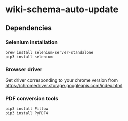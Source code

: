 # wiki-schema-auto-update


## Dependencies

### Selenium installation
```SH
brew install selenium-server-standalone
pip3 install selenium
```

### Browser driver
Get driver corresponding to your chrome version from https://chromedriver.storage.googleapis.com/index.html


### PDF conversion tools
```SH
pip3 install Pillow
pip3 install PyPDF4
```
